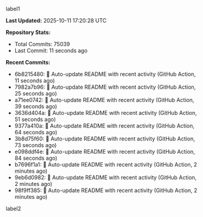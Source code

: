 
label1 
<!-- ACTIVITY_START -->
**Last Updated:** 2025-10-11 17:20:28 UTC

**Repository Stats:**
- Total Commits: 75039
- Last Commit: 11 seconds ago

**Recent Commits:**
- 6b8215480: 🤖 Auto-update README with recent activity (GitHub Action, 11 seconds ago)
- 7982a7b96: 🤖 Auto-update README with recent activity (GitHub Action, 25 seconds ago)
- a71ee0742: 🤖 Auto-update README with recent activity (GitHub Action, 39 seconds ago)
- 3636d404a: 🤖 Auto-update README with recent activity (GitHub Action, 51 seconds ago)
- 9377a410a: 🤖 Auto-update README with recent activity (GitHub Action, 64 seconds ago)
- 3b8d75f60: 🤖 Auto-update README with recent activity (GitHub Action, 73 seconds ago)
- e098ddf4e: 🤖 Auto-update README with recent activity (GitHub Action, 84 seconds ago)
- b7696f1a1: 🤖 Auto-update README with recent activity (GitHub Action, 2 minutes ago)
- 9eb6d0982: 🤖 Auto-update README with recent activity (GitHub Action, 2 minutes ago)
- 98f9ff385: 🤖 Auto-update README with recent activity (GitHub Action, 2 minutes ago)
<!-- ACTIVITY_END -->

label2
